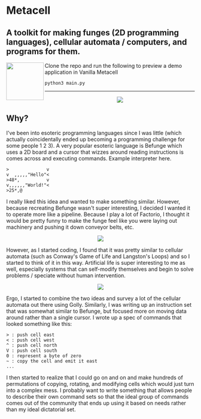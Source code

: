 # Metacell

## A toolkit for making funges (2D programming languages), cellular automata / computers, and programs for them.

<img align="left" width="100" height="100" src="https://github.com/StuartFarmer/metacell/raw/master/rotDNA.gif">

Clone the repo and run the following to preview a demo application in Vanilla Metacell
```
python3 main.py
```

---

<p align="center">
  <img src="https://github.com/StuartFarmer/metacell/raw/master/celluar.gif"/>
</p>

## Why?

I've been into esoteric programming languages since I was little (which actually coincidentally ended up becoming a programming challenge for some people 1 2 3). A very popular esoteric language is Befunge which uses a 2D board and a cursor that wizzes around reading instructions is comes across and executing commands. Example interpreter here.

```
>              v
v  ,,,,,"Hello"<
>48*,          v
v,,,,,,"World!"<
>25*,@
```

I really liked this idea and wanted to make something similar. However, because recreating Befunge wasn't super interesting, I decided I wanted it to operate more like a pipeline. Because I play a lot of Factorio, I thought it would be pretty funny to make the funge feel like you were laying out machinery and pushing it down conveyor belts, etc.

<p align="center">
  <img src="https://github.com/StuartFarmer/metacell/raw/master/factorio.png"/>
</p>

However, as I started coding, I found that it was pretty similar to cellular automata (such as Conway's Game of Life and Langston's Loops) and so I started to think of it in this way. Artificial life is super interesting to me as well, especially systems that can self-modify themselves and begin to solve problems / speciate without human intervention.

<p align="center">
  <img src="https://github.com/StuartFarmer/metacell/raw/master/life.gif"/>
</p>

Ergo, I started to combine the two ideas and survey a lot of the cellular automata out there using Golly. Similarly, I was writing up an instruction set that was somewhat similar to Befunge, but focused more on moving data around rather than a single cursor. I wrote up a spec of commands that looked something like this:

```
> : push cell east
< : push cell west
^ : push cell north
V : push cell south
0 : represent a byte of zero
~ : copy the cell and emit it east
...
```

I then started to realize that I could go on and on and make hundreds of permutations of copying, rotating, and modifying cells which would just turn into a complex mess. I probably want to write something that allows people to describe their own command sets so that the ideal group of commands comes out of the community that ends up using it based on needs rather than my ideal dictatorial set.

